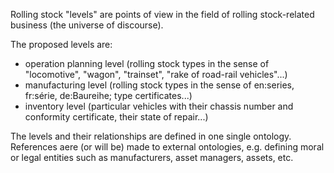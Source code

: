 Rolling stock "levels" are points of view in the field of rolling stock-related business (the universe of discourse).

The proposed levels are:
* operation planning level (rolling stock types in the sense of "locomotive", "wagon", "trainset", "rake of road-rail vehicles"...)
* manufacturing level (rolling stock types in the sense of en:series, fr:série, de:Baureihe; type certificates...)
* inventory level (particular vehicles with their chassis number and conformity certificate, their state of repair...)

The levels and their relationships are defined in one single ontology. References aere (or will be) made to external ontologies, e.g. defining moral or legal entities such as manufacturers, asset managers, assets, etc.